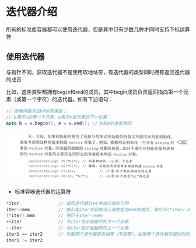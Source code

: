 # 迭代器介绍

所有的标准库容器都可以使用迭代器，但是其中只有少数几种才同时支持下标运算符

## 使用迭代器

与指针不同，获取迭代器不是使用取地址符，有迭代器的类型同时拥有返回迭代器的成员

比如，这些类型都拥有`begin`和`end`的成员，其中begin成员负责返回指向第一个元素（或第一个字符）的迭代器。如有下述语句：

```c++
// 由编译器决定b和e的类型；
// b表示v的第一个元素，e表示v尾元素的下一位置
auto b = v.begin(), e = v.end(); // b和e的类型相同
```

![本地路径](Snipaste_002.png "尾后迭代器")

* 标准容器迭代器的运算符

```c++
*iter               // 返回迭代器iter所指元素的引用
iter->mem           // 解引用iter并获取该元素的名为mem的成员，等价于(*iter).mem
(*iter).mem         // 等价于iter->mem
++iter              // 令iter指示容器中的下一个元素
--iter              // 令iter指示容器中的上一个元素
iter1 == iter2      // 判断两个迭代器是否相等（不相等），如果两个迭代器只是的时同一个元素或者他们时同一个容器的尾后迭代器，则相等；繁殖，不相等
iter1 != iter2
```

